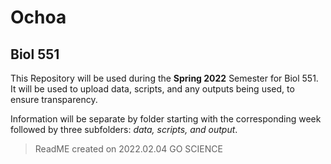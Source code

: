 # Ochoa

## Biol 551

This Repository will be used during the **Spring 2022** Semester for Biol 551. It will be used to upload data, scripts, and any outputs being used, to ensure transparency. 

Information will be separate by folder starting with the corresponding week followed by three subfolders: _data, scripts, and output_. 

> ReadME created on 2022.02.04 
> GO SCIENCE 
